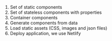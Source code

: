 1. Set of static components
2. Set of stateless components with properties
3. Container components
4. Generate components from data
5. Load static assets (CSS, images and json files)
6. Deploy application, we use Netlify